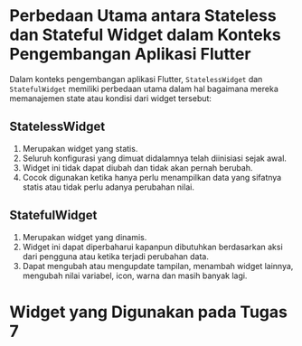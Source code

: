 <h1>Perbedaan Utama antara Stateless dan Stateful Widget dalam Konteks Pengembangan Aplikasi Flutter</h1>

Dalam konteks pengembangan aplikasi Flutter, `StatelessWidget` dan `StatefulWidget` memiliki perbedaan utama dalam hal bagaimana mereka memanajemen state atau kondisi dari widget tersebut:

<h2>StatelessWidget</h2>

1. Merupakan widget yang statis.
2. Seluruh konfigurasi yang dimuat didalamnya telah diinisiasi sejak awal.
3. Widget ini tidak dapat diubah dan tidak akan pernah berubah.
4. Cocok digunakan ketika hanya perlu menampilkan data yang sifatnya statis atau tidak perlu adanya perubahan nilai.

<h2>StatefulWidget</h2>

1. Merupakan widget yang dinamis.
2. Widget ini dapat diperbaharui kapanpun dibutuhkan berdasarkan aksi dari pengguna atau ketika terjadi perubahan data.
3. Dapat mengubah atau mengupdate tampilan, menambah widget lainnya, mengubah nilai variabel, icon, warna dan masih banyak lagi.

<h1>Widget yang Digunakan pada Tugas 7</h1>
